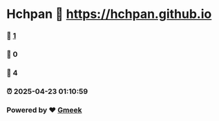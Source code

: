 # Hchpan :link: https://hchpan.github.io 
### :page_facing_up: [1](https://hchpan.github.io/tag.html) 
### :speech_balloon: 0 
### :hibiscus: 4 
### :alarm_clock: 2025-04-23 01:10:59 
### Powered by :heart: [Gmeek](https://github.com/Meekdai/Gmeek)
